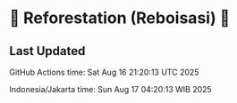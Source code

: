 
# 🌳 Reforestation (Reboisasi) 🌲

## Last Updated

GitHub Actions time: Sat Aug 16 21:20:13 UTC 2025

Indonesia/Jakarta time: Sun Aug 17 04:20:13 WIB 2025
